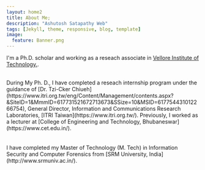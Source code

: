 ```yaml
---
layout: home2
title: About Me;
description: "Ashutosh Satapathy Web"
tags: [Jekyll, theme, responsive, blog, template]
image:
  feature: Banner.png
---
```


I'm a Ph.D. scholar and working as a reseach associate in [Vellore Institute of Technology.](http://chennai.vit.ac.in/).

<br />
During My Ph. D., I have completed a reseach internship program under the guidance of [Dr. Tzi-Cker Chiueh](https://www.itri.org.tw/eng/Content/Management/contents.aspx?&SiteID=1&MmmID=617731521672713673&SSize=10&MSID=617754431012266754), General Director, Information and Communications Research Laboratories, [ITRI Taiwan](https://www.itri.org.tw/). Previously, I worked as a lecturer at [College of Engineering and Technology, Bhubaneswar](https://www.cet.edu.in/).
<br />
<br /><br />
I have completed my Master of Technology (M. Tech) in Information Security and Computer Forensics from [SRM University, India](http://www.srmuniv.ac.in/).
